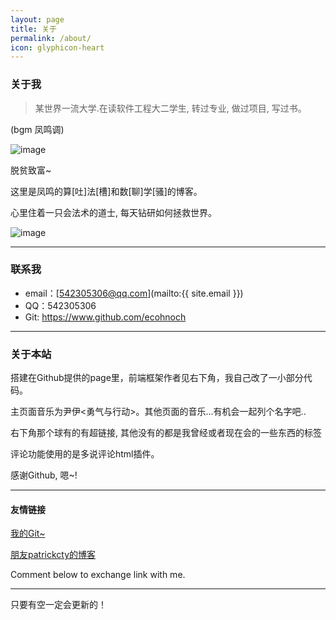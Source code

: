 ```yaml
---
layout: page
title: 关于
permalink: /about/
icon: glyphicon-heart
---
```


<audio src="http://link.hhtjim.com/163/35253059.mp3" autoplay="true" loop="true"></audio>

### 关于我

> 某世界一流大学.在读软件工程大二学生, 转过专业, 做过项目, 写过书。

(bgm  凤鸣调)

![image](http://p1.bpimg.com/581356/7a4f46d5f201c043.jpg)

脱贫致富~

这里是凤鸣的算[吐]法[槽]和数[聊]学[骚]的博客。

心里住着一只会法术的道士, 每天钻研如何拯救世界。

![image](http://p1.bpimg.com/581356/f1a8094d2e3ed4fa.jpg)

---

### 联系我

* email：[542305306@qq.com](mailto:{{ site.email }})
* QQ：542305306
* Git: https://www.github.com/ecohnoch
---

### 关于本站   

搭建在Github提供的page里，前端框架作者见右下角，我自己改了一小部分代码。

主页面音乐为尹伊<勇气与行动>。其他页面的音乐...有机会一起列个名字吧..

右下角那个球有的有超链接, 其他没有的都是我曾经或者现在会的一些东西的标签

评论功能使用的是多说评论html插件。

感谢Github, 嗯~!

---

#### 友情链接

[我的Git~](https://www.github.com/ecohnoch)

[朋友patrickcty的博客](http://blog.patrickcty.cc/)

Comment below to exchange link with me.  

---

只要有空一定会更新的！
